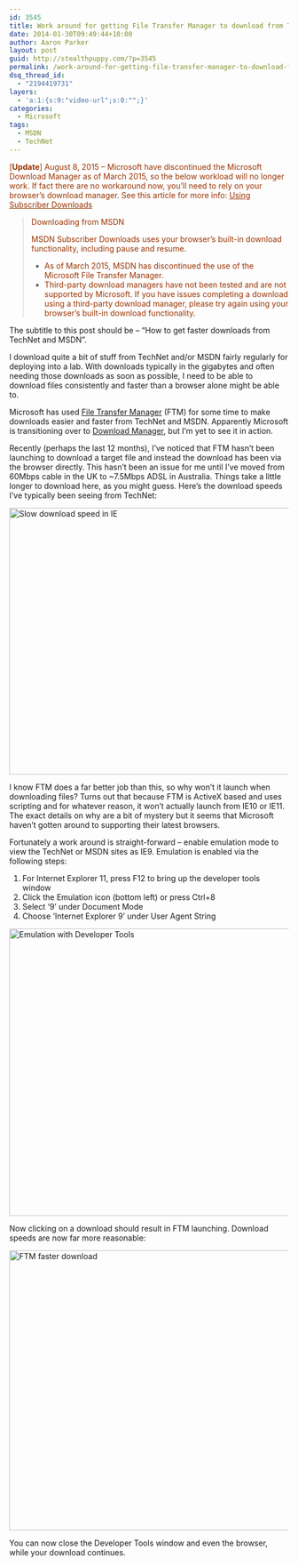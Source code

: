 ```yaml
---
id: 3545
title: Work around for getting File Transfer Manager to download from TechNet/MSDN
date: 2014-01-30T09:49:44+10:00
author: Aaron Parker
layout: post
guid: http://stealthpuppy.com/?p=3545
permalink: /work-around-for-getting-file-transfer-manager-to-download-from-technetmsdn/
dsq_thread_id:
  - "2194419731"
layers:
  - 'a:1:{s:9:"video-url";s:0:"";}'
categories:
  - Microsoft
tags:
  - MSDN
  - TechNet
---
```

<span style="color: #993300;">[<strong>Update</strong>] August 8, 2015 &#8211; Microsoft have discontinued the Microsoft Download Manager as of March 2015, so the below workload will no longer work. If fact there are no workaround now, you&#8217;ll need to rely on your browser&#8217;s download manager. See this article for more info: <a style="color: #993300;" href="https://msdn.microsoft.com/en-us/subscriptions/aa948864.aspx">Using Subscriber Downloads</a></span>

> <span style="color: #993300;">Downloading from MSDN</span>
> 
> <span style="color: #993300;">MSDN Subscriber Downloads uses your browser’s built-in download functionality, including pause and resume.</span>
> 
>   * <span style="color: #993300;">As of March 2015, MSDN has discontinued the use of the Microsoft File Transfer Manager.</span>
>   * <span style="color: #993300;">Third-party download managers have not been tested and are not supported by Microsoft. If you have issues completing a download using a third-party download manager, please try again using your browser’s built-in download functionality.</span>

The subtitle to this post should be &#8211; &#8220;How to get faster downloads from TechNet and MSDN&#8221;.

I download quite a bit of stuff from TechNet and/or MSDN fairly regularly for deploying into a lab. With downloads typically in the gigabytes and often needing those downloads as soon as possible, I need to be able to download files consistently and faster than a browser alone might be able to.

Microsoft has used [File Transfer Manager](http://transfers.one.microsoft.com/ftm/) (FTM) for some time to make downloads easier and faster from TechNet and MSDN. Apparently Microsoft is transitioning over to [Download Manager](http://www.microsoft.com/en-au/download/details.aspx?id=27960), but I&#8217;m yet to see it in action.

Recently (perhaps the last 12 months), I&#8217;ve noticed that FTM hasn&#8217;t been launching to download a target file and instead the download has been via the browser directly. This hasn&#8217;t been an issue for me until I&#8217;ve moved from 60Mbps cable in the UK to ~7.5Mbps ADSL in Australia. Things take a little longer to download here, as you might guess. Here&#8217;s the download speeds I&#8217;ve typically been seeing from TechNet:

[<img class="alignnone  wp-image-3548" src="http://stealthpuppy.com/wp-content/uploads/2014/01/IESlowDownload.png" alt="Slow download speed in IE" width="861" height="480" srcset="http://192.168.0.89/wp-content/uploads/2014/01/IESlowDownload.png 861w, http://192.168.0.89/wp-content/uploads/2014/01/IESlowDownload-150x83.png 150w, http://192.168.0.89/wp-content/uploads/2014/01/IESlowDownload-300x167.png 300w, http://192.168.0.89/wp-content/uploads/2014/01/IESlowDownload-624x347.png 624w" sizes="(max-width: 861px) 100vw, 861px" />](http://stealthpuppy.com/wp-content/uploads/2014/01/IESlowDownload.png)

I know FTM does a far better job than this, so why won&#8217;t it launch when downloading files? Turns out that because FTM is ActiveX based and uses scripting and for whatever reason, it won&#8217;t actually launch from IE10 or IE11. The exact details on why are a bit of mystery but it seems that Microsoft haven&#8217;t gotten around to supporting their latest browsers.

Fortunately a work around is straight-forward &#8211; enable emulation mode to view the TechNet or MSDN sites as IE9. Emulation is enabled via the following steps:

  1. For Internet Explorer 11, press F12 to bring up the developer tools window
  2. Click the Emulation icon (bottom left) or press Ctrl+8
  3. Select &#8216;9&#8217; under Document Mode
  4. Choose &#8216;Internet Explorer 9&#8217; under User Agent String

[<img class="alignnone size-full wp-image-3549" src="http://stealthpuppy.com/wp-content/uploads/2014/01/DeveloperTools.png" alt="Emulation with Developer Tools" width="1027" height="517" srcset="http://192.168.0.89/wp-content/uploads/2014/01/DeveloperTools.png 1027w, http://192.168.0.89/wp-content/uploads/2014/01/DeveloperTools-150x75.png 150w, http://192.168.0.89/wp-content/uploads/2014/01/DeveloperTools-300x151.png 300w, http://192.168.0.89/wp-content/uploads/2014/01/DeveloperTools-1024x515.png 1024w, http://192.168.0.89/wp-content/uploads/2014/01/DeveloperTools-624x314.png 624w" sizes="(max-width: 1027px) 100vw, 1027px" />](http://stealthpuppy.com/wp-content/uploads/2014/01/DeveloperTools.png)

Now clicking on a download should result in FTM launching. Download speeds are now far more reasonable:

[<img class="alignnone size-full wp-image-3550" src="http://stealthpuppy.com/wp-content/uploads/2014/01/FTMFasterDownload.png" alt="FTM faster download" width="604" height="504" srcset="http://192.168.0.89/wp-content/uploads/2014/01/FTMFasterDownload.png 604w, http://192.168.0.89/wp-content/uploads/2014/01/FTMFasterDownload-150x125.png 150w, http://192.168.0.89/wp-content/uploads/2014/01/FTMFasterDownload-300x250.png 300w" sizes="(max-width: 604px) 100vw, 604px" />](http://stealthpuppy.com/wp-content/uploads/2014/01/FTMFasterDownload.png)

You can now close the Developer Tools window and even the browser, while your download continues.